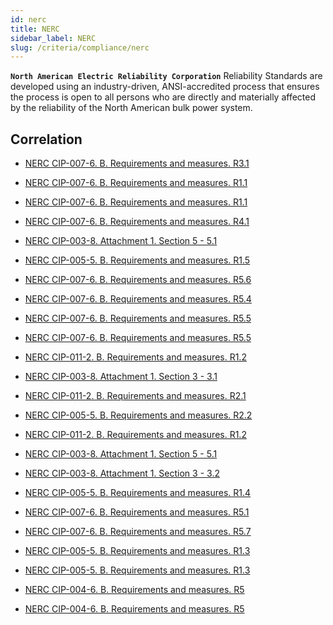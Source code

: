 ```yaml
---
id: nerc
title: NERC
sidebar_label: NERC
slug: /criteria/compliance/nerc
---
```


**`North American Electric Reliability Corporation`**
Reliability Standards
are developed using an industry-driven,
ANSI-accredited process
that ensures the process is open to all persons
who are directly and materially affected
by the reliability of the North American bulk power system.

## Correlation

- [NERC CIP-007-6. B. Requirements and measures. R3.1](/criteria/requirements/155)

- [NERC CIP-007-6. B. Requirements and measures. R1.1](/criteria/requirements/255)

- [NERC CIP-007-6. B. Requirements and measures. R1.1](/criteria/requirements/250)

- [NERC CIP-007-6. B. Requirements and measures. R4.1](/criteria/requirements/075)

- [NERC CIP-003-8. Attachment 1. Section 5 - 5.1](/criteria/requirements/273)

- [NERC CIP-005-5. B. Requirements and measures. R1.5](/criteria/requirements/273)

- [NERC CIP-007-6. B. Requirements and measures. R5.6](/criteria/requirements/130)

- [NERC CIP-007-6. B. Requirements and measures. R5.4](/criteria/requirements/142)

- [NERC CIP-007-6. B. Requirements and measures. R5.5](/criteria/requirements/133)

- [NERC CIP-007-6. B. Requirements and measures. R5.5](/criteria/requirements/132)

- [NERC CIP-011-2. B. Requirements and measures. R1.2](/criteria/requirements/185)

- [NERC CIP-003-8. Attachment 1. Section 3 - 3.1](/criteria/requirements/176)

- [NERC CIP-011-2. B. Requirements and measures. R2.1](/criteria/requirements/183)

- [NERC CIP-005-5. B. Requirements and measures. R2.2](/criteria/requirements/181)

- [NERC CIP-011-2. B. Requirements and measures. R1.2](/criteria/requirements/181)

- [NERC CIP-003-8. Attachment 1. Section 5 - 5.1](/criteria/requirements/041)

- [NERC CIP-003-8. Attachment 1. Section 3 - 3.2](/criteria/requirements/264)

- [NERC CIP-005-5. B. Requirements and measures. R1.4](/criteria/requirements/264)

- [NERC CIP-007-6. B. Requirements and measures. R5.1](/criteria/requirements/264)

- [NERC CIP-007-6. B. Requirements and measures. R5.7](/criteria/requirements/237)

- [NERC CIP-005-5. B. Requirements and measures. R1.3](/criteria/requirements/096)

- [NERC CIP-005-5. B. Requirements and measures. R1.3](/criteria/requirements/341)

- [NERC CIP-004-6. B. Requirements and measures. R5](/criteria/requirements/034)

- [NERC CIP-004-6. B. Requirements and measures. R5](/criteria/requirements/114)
